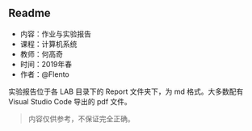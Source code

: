 ## Readme

- 内容：作业与实验报告
- 课程：计算机系统
- 教师：何高奇
- 时间：2019年春
- 作者：@Flento
  
实验报告位于各 LAB 目录下的 Report 文件夹下，为 md 格式。大多数配有 Visual Studio Code 导出的 pdf 文件。

> 内容仅供参考，不保证完全正确。